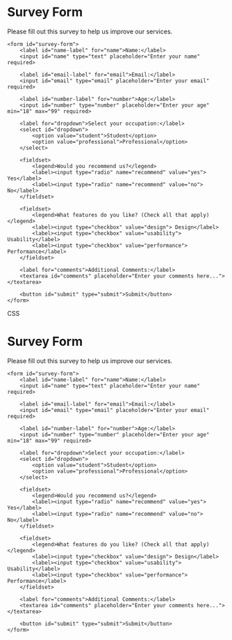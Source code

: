 <!DOCTYPE html>
<html lang="en">
<head>
    <meta charset="UTF-8">
    <meta name="viewport" content="width=device-width, initial-scale=1.0">
    <title>Survey Form</title>
    <link rel="stylesheet" href="styles.css">
</head>
<body>
    <h1 id="title">Survey Form</h1>
    <p id="description">Please fill out this survey to help us improve our services.</p>
    
    <form id="survey-form">
        <label id="name-label" for="name">Name:</label>
        <input id="name" type="text" placeholder="Enter your name" required>
        
        <label id="email-label" for="email">Email:</label>
        <input id="email" type="email" placeholder="Enter your email" required>
        
        <label id="number-label" for="number">Age:</label>
        <input id="number" type="number" placeholder="Enter your age" min="18" max="99" required>
        
        <label for="dropdown">Select your occupation:</label>
        <select id="dropdown">
            <option value="student">Student</option>
            <option value="professional">Professional</option>
        </select>
        
        <fieldset>
            <legend>Would you recommend us?</legend>
            <label><input type="radio" name="recommend" value="yes"> Yes</label>
            <label><input type="radio" name="recommend" value="no"> No</label>
        </fieldset>
        
        <fieldset>
            <legend>What features do you like? (Check all that apply)</legend>
            <label><input type="checkbox" value="design"> Design</label>
            <label><input type="checkbox" value="usability"> Usability</label>
            <label><input type="checkbox" value="performance"> Performance</label>
        </fieldset>
        
        <label for="comments">Additional Comments:</label>
        <textarea id="comments" placeholder="Enter your comments here..."></textarea>
        
        <button id="submit" type="submit">Submit</button>
    </form>
</body>
</html>
                            CSS
<!DOCTYPE html>
<html lang="en">
<head>
    <meta charset="UTF-8">
    <meta name="viewport" content="width=device-width, initial-scale=1.0">
    <title>Survey Form</title>
    <link rel="stylesheet" href="styles.css">
</head>
<body>
    <h1 id="title">Survey Form</h1>
    <p id="description">Please fill out this survey to help us improve our services.</p>
    
    <form id="survey-form">
        <label id="name-label" for="name">Name:</label>
        <input id="name" type="text" placeholder="Enter your name" required>
        
        <label id="email-label" for="email">Email:</label>
        <input id="email" type="email" placeholder="Enter your email" required>
        
        <label id="number-label" for="number">Age:</label>
        <input id="number" type="number" placeholder="Enter your age" min="18" max="99" required>
        
        <label for="dropdown">Select your occupation:</label>
        <select id="dropdown">
            <option value="student">Student</option>
            <option value="professional">Professional</option>
        </select>
        
        <fieldset>
            <legend>Would you recommend us?</legend>
            <label><input type="radio" name="recommend" value="yes"> Yes</label>
            <label><input type="radio" name="recommend" value="no"> No</label>
        </fieldset>
        
        <fieldset>
            <legend>What features do you like? (Check all that apply)</legend>
            <label><input type="checkbox" value="design"> Design</label>
            <label><input type="checkbox" value="usability"> Usability</label>
            <label><input type="checkbox" value="performance"> Performance</label>
        </fieldset>
        
        <label for="comments">Additional Comments:</label>
        <textarea id="comments" placeholder="Enter your comments here..."></textarea>
        
        <button id="submit" type="submit">Submit</button>
    </form>
</body>
</html>
